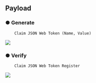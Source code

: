 ## Payload

### ● Generate

        Claim JSON Web Token (Name, Value)

![](../../../../../img/assets/image%20%28273%29.png)

### ● Verify

        Claim JSON Web Token Register

![](../../../../../img/assets/image%20%28320%29.png)
